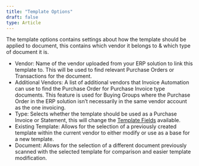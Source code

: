 ```yaml
---
title: "Template Options"
draft: false
type: Article
---
```



The template options contains settings about how the template should be applied to document, this contains which vendor it belongs to & which type of document it is.

-	Vendor: Name of the vendor uploaded from your ERP solution to link this template to. This will be used to find relevant Purchase Orders or Transactions for the document.
-	Additional Vendors: A list of additional vendors that Invoice Automation can use to find the Purchase Order for Purchase Invoice type documents. This feature is used for Buying Groups where the Purchase Order in the ERP solution isn’t necessarily in the same vendor account as the one invoicing.
-	Type: Selects whether the template should be used as a Purchase Invoice or Statement, this will change the [Template Fields](./fields.md) available.
-	Existing Template: Allows for the selection of a previously created template within the current vendor to either modify or use as a base for a new template.
-	Document: Allows for the selection of a different document previously scanned with the selected template for comparison and easier template modification.
